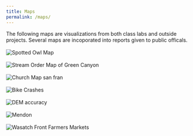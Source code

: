 ```yaml
---
title: Maps
permalink: /maps/
---
```

The following maps are visualizations from both class labs and outside projects. Several maps are incoporated into reports given to public officals.
<br><br>
![Spotted Owl Map](https://afielder02.github.io/GISPortfolio/assets/maps/FinalOwlMap.jpg)
<br><br>
![Stream Order Map of Green Canyon](https://afielder02.github.io/GISPortfolio/assets/maps/Lab6HD.jpg)
<br><br>
![Church Map san fran](https://afielder02.github.io/GISPortfolio/assets/maps/Layout.jpg)
<br><br>
![Bike Crashes](https://afielder02.github.io/GISPortfolio/assets/maps/Layout3.png)
<br><br>
![DEM accuracy](https://afielder02.github.io/GISPortfolio/assets/maps/Layout3HD.jpg)
<br><br>
![Mendon](https://afielder02.github.io/GISPortfolio/assets/maps/Layout_2017.png)
<br><br>
![Wasatch Front Farmers Markets](https://afielder02.github.io/GISPortfolio/assets/maps/WasatchFrontUtah.jpg)

